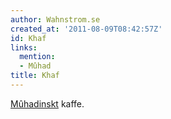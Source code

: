 ```yaml
---
author: Wahnstrom.se
created_at: '2011-08-09T08:42:57Z'
id: Khaf
links:
  mention:
  - Mûhad
title: Khaf
---
```


[Mûhadinskt] kaffe.

  [Mûhadinskt]: Mûhad